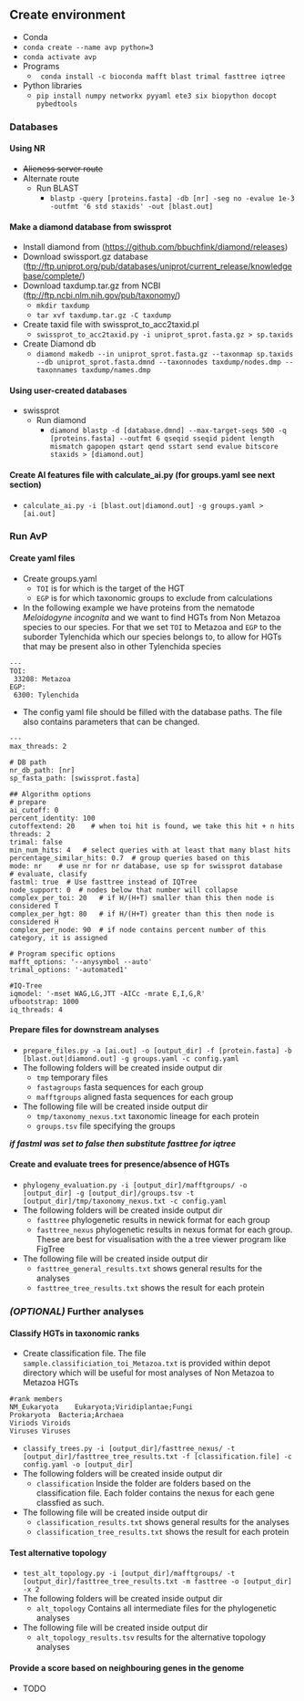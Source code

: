 ## Create environment
- Conda
 - ```conda create --name avp python=3```
 - ```conda activate avp```
- Programs
  - ``` conda install -c bioconda mafft blast trimal fasttree iqtree```
- Python libraries
  - ```pip install numpy networkx pyyaml ete3 six biopython docopt pybedtools```


### Databases

#### Using NR
- ~~Alieness server route~~
- Alternate route
  - Run BLAST
    - ```blastp -query [proteins.fasta] -db [nr] -seg no -evalue 1e-3 -outfmt '6 std staxids' -out [blast.out]```

#### Make a diamond database from swissprot
- Install diamond from (https://github.com/bbuchfink/diamond/releases)
- Download swissport.gz database (ftp://ftp.uniprot.org/pub/databases/uniprot/current_release/knowledgebase/complete/)
- Download taxdump.tar.gz from NCBI (ftp://ftp.ncbi.nlm.nih.gov/pub/taxonomy/)
  - ```mkdir taxdump```
  - ```tar xvf taxdump.tar.gz -C taxdump```
- Create taxid file with swissprot_to_acc2taxid.pl
  - ```swissprot_to_acc2taxid.py -i uniprot_sprot.fasta.gz > sp.taxids```
- Create Diamond db
  - ```diamond makedb --in uniprot_sprot.fasta.gz --taxonmap sp.taxids --db uniprot_sprot.fasta.dmnd --taxonnodes taxdump/nodes.dmp --taxonnames taxdump/names.dmp```


#### Using user-created databases
- swissprot
  - Run diamond
    - ```diamond blastp -d [database.dmnd] --max-target-seqs 500 -q [proteins.fasta] --outfmt 6 qseqid sseqid pident length mismatch gapopen qstart qend sstart send evalue bitscore staxids > [diamond.out]```

#### Create AI features file with calculate_ai.py (for groups.yaml see next section)
- ```calculate_ai.py -i [blast.out|diamond.out] -g groups.yaml > [ai.out]```

### Run AvP

#### Create yaml files
- Create groups.yaml
  - ```TOI``` is for which is the target of the HGT
  - ```EGP``` is for which taxonomic groups to exclude from calculations
- In the following example we have proteins from the nematode _Meloidogyne incognita_ and we want to find HGTs from Non Metazoa species to our species. For that we set ```TOI``` to Metazoa and ```EGP``` to the suborder Tylenchida which our species belongs to, to allow for HGTs that may be present also in other Tylenchida species

```
---
TOI:
 33208: Metazoa
EGP:
 6300: Tylenchida
```
- The config yaml file should be filled with the database paths. The file also contains parameters that can be changed.

```
---
max_threads: 2

# DB path
nr_db_path: [nr]
sp_fasta_path: [swissprot.fasta]

## Algorithm options
# prepare
ai_cutoff: 0
percent_identity: 100
cutoffextend: 20    # when toi hit is found, we take this hit + n hits
threads: 2
trimal: false
min_num_hits: 4   # select queries with at least that many blast hits
percentage_similar_hits: 0.7  # group queries based on this
mode: nr    # use nr for nr database, use sp for swissprot database
# evaluate, clasify
fastml: true  # Use fasttree instead of IQTree
node_support: 0  # nodes below that number will collapse
complex_per_toi: 20   # if H/(H+T) smaller than this then node is considered T
complex_per_hgt: 80   # if H/(H+T) greater than this then node is considered H
complex_per_node: 90  # if node contains percent number of this category, it is assigned

# Program specific options
mafft_options: '--anysymbol --auto'
trimal_options: '-automated1'

#IQ-Tree
iqmodel: '-mset WAG,LG,JTT -AICc -mrate E,I,G,R'
ufbootstrap: 1000
iq_threads: 4
```

#### Prepare files for downstream analyses
- ```prepare_files.py -a [ai.out] -o [output_dir] -f [protein.fasta] -b [blast.out|diamond.out] -g groups.yaml -c config.yaml```
- The following folders will be created inside output dir
  - ```tmp``` temporary files
  - ```fastagroups``` fasta sequences for each group
  - ```mafftgroups``` aligned fasta sequences for each group
- The following file will be created inside output dir
  - ```tmp/taxonomy_nexus.txt``` taxonomic lineage for each protein
  - ```groups.tsv``` file specifying the groups

_**if fastml was set to false then substitute fasttree for iqtree**_

#### Create and evaluate trees for presence/absence of HGTs
- ```phylogeny_evaluation.py -i [output_dir]/mafftgroups/ -o [output_dir] -g [output_dir]/groups.tsv -t [output_dir]/tmp/taxonomy_nexus.txt -c config.yaml```
- The following folders will be created inside output dir
  - ```fasttree``` phylogenetic results in newick format for each group
  - ```fasttree_nexus``` phylogenetic results in nexus format for each group. These are best for visualisation with the a tree viewer program like FigTree
- The following file will be created inside output dir
  - ```fasttree_general_results.txt``` shows general results for the analyses
  - ```fasttree_tree_results.txt``` shows the result for each protein

### *(OPTIONAL)* Further analyses

#### Classify HGTs in taxonomic ranks
- Create classification file. The file ```sample.classificiation_toi_Metazoa.txt``` is provided within depot directory which will be useful for most analyses of Non Metazoa to Metazoa HGTs

```
#rank members
NM_Eukaryota	Eukaryota;Viridiplantae;Fungi
Prokaryota	Bacteria;Archaea
Viriods	Viroids
Viruses	Viruses
```
- ```classify_trees.py -i [output_dir]/fasttree_nexus/ -t [output_dir]/fasttree_tree_results.txt -f [classification.file] -c config.yaml -o [output_dir]```
- The following folders will be created inside output dir
  - ```classification``` Inside the folder are folders based on the classification file. Each folder contains the nexus for each gene classfied as such.
- The following file will be created inside output dir
  - ```classification_results.txt``` shows general results for the analyses
  - ```classification_tree_results.txt``` shows the result for each protein

#### Test alternative topology
- ```test_alt_topology.py -i [output_dir]/mafftgroups/ -t [output_dir]/fasttree_tree_results.txt -m fasttree -o [output_dir] -x 2```
- The following folders will be created inside output dir
  - ```alt_topology``` Contains all intermediate files for the phylogenetic analyses
- The following file will be created inside output dir
  - ```alt_topology_results.tsv``` results for the alternative topology analyses

#### Provide a score based on neighbouring genes in the genome
- TODO

